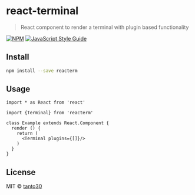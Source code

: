 # react-terminal

> React component to render a terminal with plugin based functionality

[![NPM](https://img.shields.io/npm/v/react-terminal.svg)](https://www.npmjs.com/package/reacterm) [![JavaScript Style Guide](https://img.shields.io/badge/code_style-standard-brightgreen.svg)](https://standardjs.com)

## Install

```bash
npm install --save reacterm
```

## Usage

```tsx
import * as React from 'react'

import {Terminal} from 'reacterm'

class Example extends React.Component {
  render () {
    return (
      <Terminal plugins={[]}/>
    )
  }
}
```

## License

MIT © [tanto30](https://github.com/tanto30)

